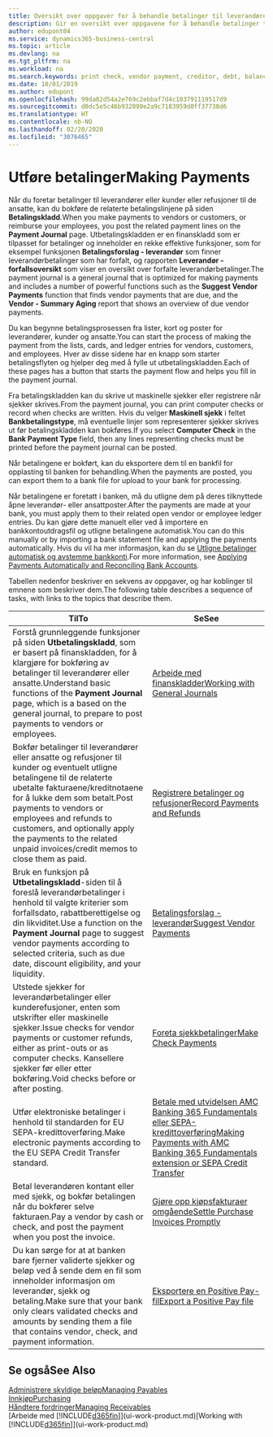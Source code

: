 ```yaml
---
title: Oversikt over oppgaver for å behandle betalinger til leverandører | Microsoft-dokumentasjon
description: Gir en oversikt over oppgavene for å behandle betalinger til leverandører eller kreditorer, inkludert bokføring av betalingslinjene og oversikt over forfalt saldo.
author: edupont04
ms.service: dynamics365-business-central
ms.topic: article
ms.devlang: na
ms.tgt_pltfrm: na
ms.workload: na
ms.search.keywords: print check, vendor payment, creditor, debt, balance due, AP
ms.date: 10/01/2019
ms.author: edupont
ms.openlocfilehash: 99da82d54a2e769c2ebbaf7d4c103791119517d9
ms.sourcegitcommit: d0dc5e5c46b932899e2a9c7183959d0ff37738d6
ms.translationtype: HT
ms.contentlocale: nb-NO
ms.lasthandoff: 02/20/2020
ms.locfileid: "3076465"
---
```

# <a name="making-payments"></a><span data-ttu-id="f02a1-103">Utføre betalinger</span><span class="sxs-lookup"><span data-stu-id="f02a1-103">Making Payments</span></span>

<span data-ttu-id="f02a1-104">Når du foretar betalinger til leverandører eller kunder eller refusjoner til de ansatte, kan du bokføre de relaterte betalingslinjene på siden **Betalingskladd**.</span><span class="sxs-lookup"><span data-stu-id="f02a1-104">When you make payments to vendors or customers, or reimburse your employees, you post the related payment lines on the **Payment Journal** page.</span></span> <span data-ttu-id="f02a1-105">Utbetalingskladden er en finanskladd som er tilpasset for betalinger og inneholder en rekke effektive funksjoner, som for eksempel funksjonen **Betalingsforslag - leverandør** som finner leverandørbetalinger som har forfalt, og rapporten **Leverandør - forfallsoversikt** som viser en oversikt over forfalte leverandørbetalinger.</span><span class="sxs-lookup"><span data-stu-id="f02a1-105">The payment journal is a general journal that is optimized for making payments and includes a number of powerful functions such as the **Suggest Vendor Payments** function that finds vendor payments that are due, and the **Vendor - Summary Aging** report that shows an overview of due vendor payments.</span></span>  

<span data-ttu-id="f02a1-106">Du kan begynne betalingsprosessen fra lister, kort og poster for leverandører, kunder og ansatte.</span><span class="sxs-lookup"><span data-stu-id="f02a1-106">You can start the process of making the payment from the lists, cards, and ledger entries for vendors, customers, and employees.</span></span> <span data-ttu-id="f02a1-107">Hver av disse sidene har en knapp som starter betalingsflyten og hjelper deg med å fylle ut utbetalingskladden.</span><span class="sxs-lookup"><span data-stu-id="f02a1-107">Each of these pages has a button that starts the payment flow and helps you fill in the payment journal.</span></span>  

<span data-ttu-id="f02a1-108">Fra betalingskladden kan du skrive ut maskinelle sjekker eller registrere når sjekker skrives.</span><span class="sxs-lookup"><span data-stu-id="f02a1-108">From the payment journal, you can print computer checks or record when checks are written.</span></span> <span data-ttu-id="f02a1-109">Hvis du velger **Maskinell sjekk** i feltet **Bankbetalingstype**, må eventuelle linjer som representerer sjekker skrives ut før betalingskladden kan bokføres.</span><span class="sxs-lookup"><span data-stu-id="f02a1-109">If you select **Computer Check** in the **Bank Payment Type** field, then any lines representing checks must be printed before the payment journal can be posted.</span></span>

<span data-ttu-id="f02a1-110">Når betalingene er bokført, kan du eksportere dem til en bankfil for opplasting til banken for behandling.</span><span class="sxs-lookup"><span data-stu-id="f02a1-110">When the payments are posted, you can export them to a bank file for upload to your bank for processing.</span></span>

<span data-ttu-id="f02a1-111">Når betalingene er foretatt i banken, må du utligne dem på deres tilknyttede åpne leverandør- eller ansattposter.</span><span class="sxs-lookup"><span data-stu-id="f02a1-111">After the payments are made at your bank, you must apply them to their related open vendor or employee ledger entries.</span></span> <span data-ttu-id="f02a1-112">Du kan gjøre dette manuelt eller ved å importere en bankkontoutdragsfil og utligne betalingene automatisk.</span><span class="sxs-lookup"><span data-stu-id="f02a1-112">You can do this manually or by importing a bank statement file and applying the payments automatically.</span></span> <span data-ttu-id="f02a1-113">Hvis du vil ha mer informasjon, kan du se [Utligne betalinger automatisk og avstemme bankkonti](receivables-apply-payments-auto-reconcile-bank-accounts.md).</span><span class="sxs-lookup"><span data-stu-id="f02a1-113">For more information, see [Applying Payments Automatically and Reconciling Bank Accounts](receivables-apply-payments-auto-reconcile-bank-accounts.md).</span></span>

<span data-ttu-id="f02a1-114">Tabellen nedenfor beskriver en sekvens av oppgaver, og har koblinger til emnene som beskriver dem.</span><span class="sxs-lookup"><span data-stu-id="f02a1-114">The following table describes a sequence of tasks, with links to the topics that describe them.</span></span>

| <span data-ttu-id="f02a1-115">Til</span><span class="sxs-lookup"><span data-stu-id="f02a1-115">To</span></span> | <span data-ttu-id="f02a1-116">Se</span><span class="sxs-lookup"><span data-stu-id="f02a1-116">See</span></span> |
| --- | --- |
|<span data-ttu-id="f02a1-117">Forstå grunnleggende funksjoner på siden **Utbetalingskladd**, som er basert på finanskladden, for å klargjøre for bokføring av betalinger til leverandører eller ansatte.</span><span class="sxs-lookup"><span data-stu-id="f02a1-117">Understand basic functions of the **Payment Journal** page, which is a based on the general journal, to prepare to post payments to vendors or employees.</span></span>|[<span data-ttu-id="f02a1-118">Arbeide med finanskladder</span><span class="sxs-lookup"><span data-stu-id="f02a1-118">Working with General Journals</span></span>](ui-work-general-journals.md)|
|<span data-ttu-id="f02a1-119">Bokfør betalinger til leverandører eller ansatte og refusjoner til kunder og eventuelt utligne betalingene til de relaterte ubetalte fakturaene/kreditnotaene for å lukke dem som betalt.</span><span class="sxs-lookup"><span data-stu-id="f02a1-119">Post payments to vendors or employees and refunds to customers, and optionally apply the payments to the related unpaid invoices/credit memos to close them as paid.</span></span>|[<span data-ttu-id="f02a1-120">Registrere betalinger og refusjoner</span><span class="sxs-lookup"><span data-stu-id="f02a1-120">Record Payments and Refunds</span></span>](payables-how-post-payments-refunds.md)|
| <span data-ttu-id="f02a1-121">Bruk en funksjon på **Utbetalingskladd**-siden til å foreslå leverandørbetalinger i henhold til valgte kriterier som forfallsdato, rabattberettigelse og din likviditet.</span><span class="sxs-lookup"><span data-stu-id="f02a1-121">Use a function on the **Payment Journal** page to suggest vendor payments according to selected criteria, such as due date, discount eligibility, and your liquidity.</span></span> |[<span data-ttu-id="f02a1-122">Betalingsforslag - leverandør</span><span class="sxs-lookup"><span data-stu-id="f02a1-122">Suggest Vendor Payments</span></span>](payables-how-suggest-vendor-payments.md) |
| <span data-ttu-id="f02a1-123">Utstede sjekker for leverandørbetalinger eller kunderefusjoner, enten som utskrifter eller maskinelle sjekker.</span><span class="sxs-lookup"><span data-stu-id="f02a1-123">Issue checks for vendor payments or customer refunds, either as print-outs or as computer checks.</span></span> <span data-ttu-id="f02a1-124">Kansellere sjekker før eller etter bokføring.</span><span class="sxs-lookup"><span data-stu-id="f02a1-124">Void checks before or after posting.</span></span> |[<span data-ttu-id="f02a1-125">Foreta sjekkbetalinger</span><span class="sxs-lookup"><span data-stu-id="f02a1-125">Make Check Payments</span></span>](payables-how-work-checks.md) |
|<span data-ttu-id="f02a1-126">Utfør elektroniske betalinger i henhold til standarden for EU SEPA-kredittoverføring.</span><span class="sxs-lookup"><span data-stu-id="f02a1-126">Make electronic payments according to the EU SEPA Credit Transfer standard.</span></span>|[<span data-ttu-id="f02a1-127">Betale med utvidelsen AMC Banking 365 Fundamentals eller SEPA-kredittoverføring</span><span class="sxs-lookup"><span data-stu-id="f02a1-127">Making Payments with AMC Banking 365 Fundamentals extension or SEPA Credit Transfer</span></span>](finance-make-payments-with-bank-data-conversion-service-or-sepa-credit-transfer.md)|
| <span data-ttu-id="f02a1-128">Betal leverandøren kontant eller med sjekk, og bokfør betalingen når du bokfører selve fakturaen.</span><span class="sxs-lookup"><span data-stu-id="f02a1-128">Pay a vendor by cash or check, and post the payment when you post the invoice.</span></span> |[<span data-ttu-id="f02a1-129">Gjøre opp kjøpsfakturaer omgående</span><span class="sxs-lookup"><span data-stu-id="f02a1-129">Settle Purchase Invoices Promptly</span></span>](finance-how-to-settle-purchase-invoices-promptly.md) |
| <span data-ttu-id="f02a1-130">Du kan sørge for at at banken bare fjerner validerte sjekker og beløp ved å sende dem en fil som inneholder informasjon om leverandør, sjekk og betaling.</span><span class="sxs-lookup"><span data-stu-id="f02a1-130">Make sure that your bank only clears validated checks and amounts by sending them a file that contains vendor, check, and payment information.</span></span> |[<span data-ttu-id="f02a1-131">Eksportere en Positive Pay-fil</span><span class="sxs-lookup"><span data-stu-id="f02a1-131">Export a Positive Pay file</span></span>](finance-how-positive-pay.md) |

## <a name="see-also"></a><span data-ttu-id="f02a1-132">Se også</span><span class="sxs-lookup"><span data-stu-id="f02a1-132">See Also</span></span>
[<span data-ttu-id="f02a1-133">Administrere skyldige beløp</span><span class="sxs-lookup"><span data-stu-id="f02a1-133">Managing Payables</span></span>](payables-manage-payables.md)  
[<span data-ttu-id="f02a1-134">Innkjøp</span><span class="sxs-lookup"><span data-stu-id="f02a1-134">Purchasing</span></span>](purchasing-manage-purchasing.md)  
[<span data-ttu-id="f02a1-135">Håndtere fordringer</span><span class="sxs-lookup"><span data-stu-id="f02a1-135">Managing Receivables</span></span>](receivables-manage-receivables.md)  
<span data-ttu-id="f02a1-136">[Arbeide med [!INCLUDE[d365fin](includes/d365fin_md.md)]](ui-work-product.md)</span><span class="sxs-lookup"><span data-stu-id="f02a1-136">[Working with [!INCLUDE[d365fin](includes/d365fin_md.md)]](ui-work-product.md)</span></span>  
